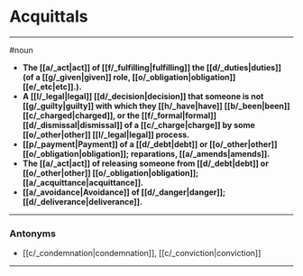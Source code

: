 # Acquittals
---
#noun
- **The [[a/_act|act]] of [[f/_fulfilling|fulfilling]] the [[d/_duties|duties]] (of a [[g/_given|given]] role, [[o/_obligation|obligation]] [[e/_etc|etc]].).**
- **A [[l/_legal|legal]] [[d/_decision|decision]] that someone is not [[g/_guilty|guilty]] with which they [[h/_have|have]] [[b/_been|been]] [[c/_charged|charged]], or the [[f/_formal|formal]] [[d/_dismissal|dismissal]] of a [[c/_charge|charge]] by some [[o/_other|other]] [[l/_legal|legal]] process.**
- **[[p/_payment|Payment]] of a [[d/_debt|debt]] or [[o/_other|other]] [[o/_obligation|obligation]]; reparations, [[a/_amends|amends]].**
- **The [[a/_act|act]] of releasing someone from [[d/_debt|debt]] or [[o/_other|other]] [[o/_obligation|obligation]]; [[a/_acquittance|acquittance]].**
- **[[a/_avoidance|Avoidance]] of [[d/_danger|danger]]; [[d/_deliverance|deliverance]].**
---
### Antonyms
- [[c/_condemnation|condemnation]], [[c/_conviction|conviction]]
---
